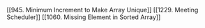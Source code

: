 [[945. Minimum Increment to Make Array Unique]]
[[1229. Meeting Scheduler]]
[[1060. Missing Element in Sorted Array]]


